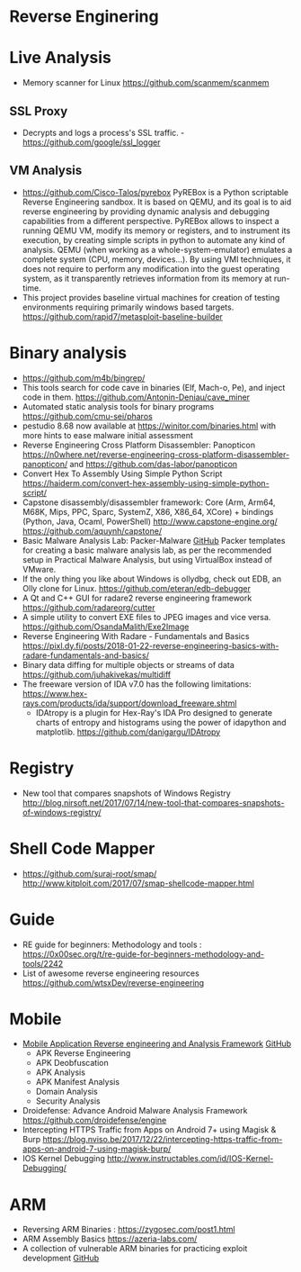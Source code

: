 Reverse Enginering
==============

# Live Analysis
*  Memory scanner for Linux https://github.com/scanmem/scanmem

## SSL Proxy
* Decrypts and logs a process's SSL traffic. - https://github.com/google/ssl_logger

## VM Analysis
* https://github.com/Cisco-Talos/pyrebox PyREBox is a Python scriptable Reverse Engineering sandbox. It is based on QEMU, and its goal is to aid reverse engineering by providing dynamic analysis and debugging capabilities from a different perspective. PyREBox allows to inspect a running QEMU VM, modify its memory or registers, and to instrument its execution, by creating simple scripts in python to automate any kind of analysis. QEMU (when working as a whole-system-emulator) emulates a complete system (CPU, memory, devices...). By using VMI techniques, it does not require to perform any modification into the guest operating system, as it transparently retrieves information from its memory at run-time.
* This project provides baseline virtual machines for creation of testing environments requiring primarily windows based targets. https://github.com/rapid7/metasploit-baseline-builder

# Binary analysis
* https://github.com/m4b/bingrep/
* This tools search for code cave in binaries (Elf, Mach-o, Pe), and inject code in them. https://github.com/Antonin-Deniau/cave_miner
* Automated static analysis tools for binary programs https://github.com/cmu-sei/pharos
* pestudio 8.68 now available at https://winitor.com/binaries.html  with more hints to ease malware initial assessment
* Reverse Engineering Cross Platform Disassembler: Panopticon https://n0where.net/reverse-engineering-cross-platform-disassembler-panopticon/ and https://github.com/das-labor/panopticon
* Convert Hex To Assembly Using Simple Python Script https://haiderm.com/convert-hex-assembly-using-simple-python-script/
* Capstone disassembly/disassembler framework: Core (Arm, Arm64, M68K, Mips, PPC, Sparc, SystemZ, X86, X86_64, XCore) + bindings (Python, Java, Ocaml, PowerShell) http://www.capstone-engine.org/ https://github.com/aquynh/capstone/
* Basic Malware Analysis Lab: Packer-Malware [GitHub](https://github.com/m-dwyer/packer-malware) Packer templates for creating a basic malware analysis lab, as per the recommended setup in Practical Malware Analysis, but using VirtualBox instead of VMware.
* If the only thing you like about Windows is ollydbg, check out EDB, an Olly clone for Linux. https://github.com/eteran/edb-debugger
* A Qt and C++ GUI for radare2 reverse engineering framework https://github.com/radareorg/cutter
* A simple utility to convert EXE files to JPEG images and vice versa. https://github.com/OsandaMalith/Exe2Image
* Reverse Engineering With Radare - Fundamentals and Basics https://pixl.dy.fi/posts/2018-01-22-reverse-engineering-basics-with-radare-fundamentals-and-basics/
* Binary data diffing for multiple objects or streams of data https://github.com/juhakivekas/multidiff
* The freeware version of IDA v7.0 has the following limitations: https://www.hex-rays.com/products/ida/support/download_freeware.shtml
	* IDAtropy is a plugin for Hex-Ray's IDA Pro designed to generate charts of entropy and histograms using the power of idapython and matplotlib. https://github.com/danigargu/IDAtropy

# Registry
* New tool that compares snapshots of Windows Registry http://blog.nirsoft.net/2017/07/14/new-tool-that-compares-snapshots-of-windows-registry/

# Shell Code Mapper
* https://github.com/suraj-root/smap/ http://www.kitploit.com/2017/07/smap-shellcode-mapper.html

# Guide
* RE guide for beginners: Methodology and tools : https://0x00sec.org/t/re-guide-for-beginners-methodology-and-tools/2242 
* List of awesome reverse engineering resources https://github.com/wtsxDev/reverse-engineering


# Mobile
* [Mobile Application Reverse engineering and Analysis Framework](https://n0where.net/mobile-application-reverse-engineering-mara/) [GitHub](https://github.com/xtiankisutsa/MARA_Framework)
	* APK Reverse Engineering
	* APK Deobfuscation
	* APK Analysis
	* APK Manifest Analysis
	* Domain Analysis
	* Security Analysis
* Droidefense: Advance Android Malware Analysis Framework https://github.com/droidefense/engine
* Intercepting HTTPS Traffic from Apps on Android 7+ using Magisk & Burp https://blog.nviso.be/2017/12/22/intercepting-https-traffic-from-apps-on-android-7-using-magisk-burp/
* IOS Kernel Debugging http://www.instructables.com/id/IOS-Kernel-Debugging/

# ARM
* Reversing ARM Binaries : https://zygosec.com/post1.html
* ARM Assembly Basics https://azeria-labs.com/
* A collection of vulnerable ARM binaries for practicing exploit development [GitHub](https://github.com/Billy-Ellis/Exploit-Challenges)

